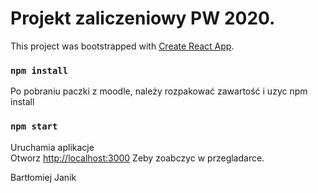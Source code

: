 
# Projekt zaliczeniowy PW 2020.

This project was bootstrapped with [Create React App](https://github.com/facebook/create-react-app).

### `npm install`

Po pobraniu paczki z moodle, należy rozpakować zawartość i uzyc npm install

### `npm start`

Uruchamia aplikacje \
Otworz [http://localhost:3000](http://localhost:3000) Zeby zoabczyc w przegladarce.


Bartłomiej Janik